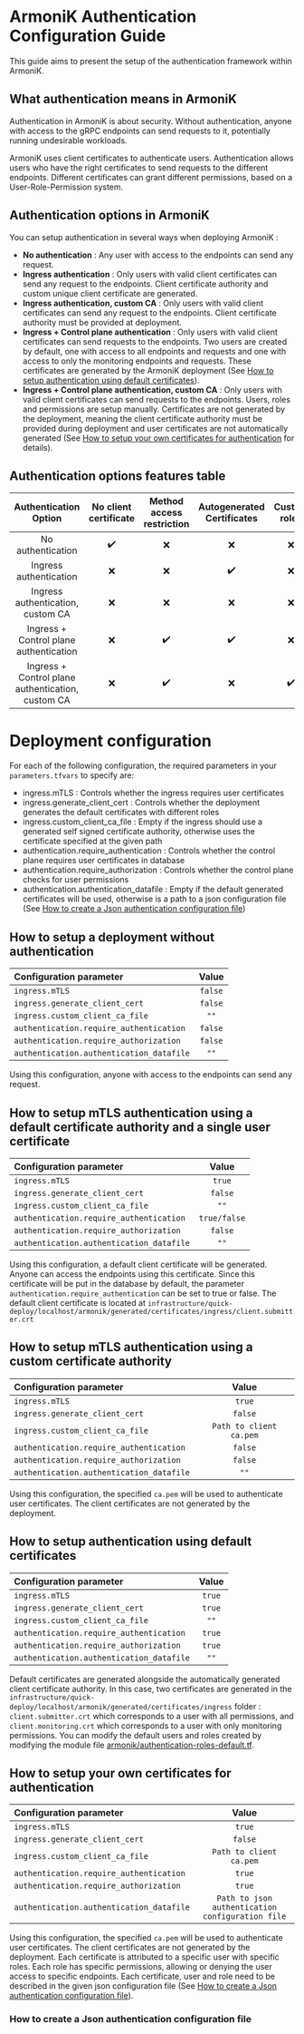 # **ArmoniK Authentication Configuration Guide**

This guide aims to present the setup of the authentication framework within ArmoniK.

## **What authentication means in ArmoniK**

Authentication in ArmoniK is about security. Without authentication, anyone with access to the gRPC endpoints can send requests to it, potentially running undesirable workloads. 

ArmoniK uses client certificates to authenticate users. Authentication allows users who have the right certificates to send requests to the different endpoints. Different certificates can grant different permissions, based on a User-Role-Permission system.

## **Authentication options in ArmoniK**
You can setup authentication in several ways when deploying ArmoniK :

- **No authentication** : Any user with access to the endpoints can send any request.
- **Ingress authentication** : Only users with valid client certificates can send any request to the endpoints. Client certificate authority and custom unique client certificate are generated.
- **Ingress authentication, custom CA** : Only users with valid client certificates can send any request to the endpoints. Client certificate authority must be provided at deployment.
- **Ingress + Control plane authentication** : Only users with valid client certificates can send requests to the endpoints. Two users are created by default, one with access to all endpoints and requests and one with access to only the monitoring endpoints and requests. These certificates are generated by the ArmoniK deployment (See [How to setup authentication using default certificates](#how-to-setup-authentication-using-default-certificates)).
- **Ingress + Control plane authentication, custom CA** : Only users with valid client certificates can send requests to the endpoints. Users, roles and permissions are setup manually. Certificates are not generated by the deployment, meaning the client certificate authority must be provided during deployment and user certificates are not automatically generated (See [How to setup your own certificates for authentication](#how-to-setup-your-own-certificates-for-authentication) for details).

## **Authentication options features table**
|               Authentication Option               | No client certificate | Method access restriction | Autogenerated Certificates | Custom roles | Custom certificates |
|:-------------------------------------------------:|:---------------------:|:-------------------------:|:--------------------------:|:------------:|:-------------------:|
|                 No authentication                 |          ✔️           |           ❌             |             ❌             |      ❌     |         ❌          |
|              Ingress authentication               |          ❌           |           ❌             |             ✔️             |      ❌     |         ❌          |
|         Ingress authentication, custom CA         |          ❌           |           ❌             |             ❌             |      ❌     |         ✔️          |
|      Ingress + Control plane authentication       |          ❌           |           ✔️             |             ✔️             |      ❌     |         ❌          |
| Ingress + Control plane authentication, custom CA |          ❌           |           ✔️             |             ❌             |      ✔️     |         ✔️          |

# **Deployment configuration**
For each of the following configuration, the required parameters in your ```parameters.tfvars``` to specify are:
- ingress.mTLS : Controls whether the ingress requires user certificates
- ingress.generate_client_cert : Controls whether the deployment generates the default certificates with different roles
- ingress.custom_client_ca_file : Empty if the ingress should use a generated self signed certificate authority, otherwise uses the certificate specified at the given path
- authentication.require_authentication : Controls whether the control plane requires user certificates in database
- authentication.require_authorization : Controls whether the control plane checks for user permissions
- authentication.authentication_datafile : Empty if the default generated certificates will be used, otherwise is a path to a json configuration file (See [How to create a Json authentication configuration file](#how-to-create-a-json-authentication-configuration-file))

## **How to setup a deployment without authentication**
| Configuration parameter                      |    Value    |
|:---------------------------------------------|:-----------:|
| ```ingress.mTLS```                           | ```false``` |
| ```ingress.generate_client_cert```           | ```false``` |
| ```ingress.custom_client_ca_file```          |  ```""```   |
| ```authentication.require_authentication```  | ```false``` |
| ```authentication.require_authorization```   | ```false``` |
| ```authentication.authentication_datafile``` |  ```""```   |

Using this configuration, anyone with access to the endpoints can send any request.

## **How to setup mTLS authentication using a default certificate authority and a single user certificate**
| Configuration parameter                      |    Value    |
|:---------------------------------------------|:-----------:|
| ```ingress.mTLS```                           | ```true``` |
| ```ingress.generate_client_cert```           | ```false``` |
| ```ingress.custom_client_ca_file```          |  ```""```   |
| ```authentication.require_authentication```  | ```true/false``` |
| ```authentication.require_authorization```   | ```false``` |
| ```authentication.authentication_datafile``` |  ```""```   |

Using this configuration, a default client certificate will be generated. Anyone can access the endpoints using this certificate. Since this certificate will be put in the database by default, the parameter ```authentication.require_authentication``` can be set to true or false. The default client certificate is located at ```infrastructure/quick-deploy/localhost/armonik/generated/certificates/ingress/client.submitter.crt```

## **How to setup mTLS authentication using a custom certificate authority**
| Configuration parameter                      |    Value    |
|:---------------------------------------------|:-----------:|
| ```ingress.mTLS```                           | ```true``` |
| ```ingress.generate_client_cert```           | ```false``` |
| ```ingress.custom_client_ca_file```          |  ```Path to client ca.pem```   |
| ```authentication.require_authentication```  | ```false``` |
| ```authentication.require_authorization```   | ```false``` |
| ```authentication.authentication_datafile``` |  ```""```   |

Using this configuration, the specified ```ca.pem``` will be used to authenticate user certificates. The client certificates are not generated by the deployment.

## **How to setup authentication using default certificates**
| Configuration parameter                      |    Value    |
|:---------------------------------------------|:-----------:|
| ```ingress.mTLS```                           | ```true``` |
| ```ingress.generate_client_cert```           | ```true``` |
| ```ingress.custom_client_ca_file```          |  ```""```   |
| ```authentication.require_authentication```  | ```true``` |
| ```authentication.require_authorization```   | ```true``` |
| ```authentication.authentication_datafile``` |  ```""```   |

Default certificates are generated alongside the automatically generated client certificate authority. In this case, two certificates are generated in the ```infrastructure/quick-deploy/localhost/armonik/generated/certificates/ingress``` folder : ```client.submitter.crt``` which corresponds to a user with all permissions, and ```client.monitoring.crt``` which corresponds to a user with only monitoring permissions. You can modify the default users and roles created by modifying the module file [armonik/authentication-roles-default.tf](https://github.com/aneoconsulting/ArmoniK/blob/main/infrastructure/modules/armonik/authentication-roles-default.tf).

## **How to setup your own certificates for authentication**
| Configuration parameter                      |    Value    |
|:---------------------------------------------|:-----------:|
| ```ingress.mTLS```                           | ```true``` |
| ```ingress.generate_client_cert```           | ```false``` |
| ```ingress.custom_client_ca_file```          |  ```Path to client ca.pem```   |
| ```authentication.require_authentication```  | ```true``` |
| ```authentication.require_authorization```   | ```true``` |
| ```authentication.authentication_datafile``` |  ```Path to json authentication configuration file```   |

Using this configuration, the specified ```ca.pem``` will be used to authenticate user certificates. The client certificates are not generated by the deployment. Each certificate is attributed to a specific user with specific roles. Each role has specific permissions, allowing or denying the user access to specific endpoints. Each certificate, user and role need to be described in the given json configuration file (See [How to create a Json authentication configuration file](#how-to-create-a-json-authentication-configuration-file)). 

### **How to create a Json authentication configuration file**